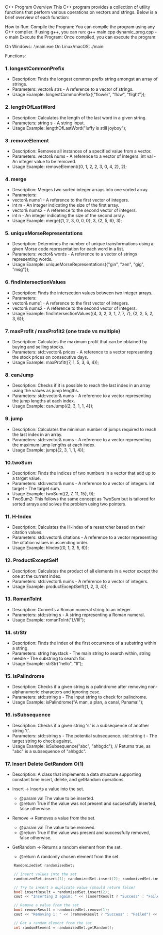 C++ Program Overview
This C++ program provides a collection of utility functions that perform various operations on vectors and strings. Below is a brief overview of each function:

How to Run:
Compile the Program: You can compile the program using any C++ compiler. If using g++, you can run:
g++ main.cpp dynamic_prog.cpp -o main
Execute the Program: Once compiled, you can execute the program:

On Windows: .\main.exe
On Linux/macOS: ./main

Functions:

### 1. longestCommonPrefix
   * Description: Finds the longest common prefix string amongst an array of strings.
   * Parameters: vector<string>& strs - A reference to a vector of strings.
   * Usage Example: longestCommonPrefix({"flower", "flow", "flight"});

### 2. lengthOfLastWord
   * Description: Calculates the length of the last word in a given string.
   * Parameters: string s - A string input.
   * Usage Example: lengthOfLastWord("luffy is still joyboy");

### 3. removeElement
   * Description: Removes all instances of a specified value from a vector.
   * Parameters: vector<int>& nums - A reference to a vector of integers. int val - An integer value to be removed.
   * Usage Example: removeElement({0, 1, 2, 2, 3, 0, 4, 2}, 2);

### 4. merge
   * Description: Merges two sorted integer arrays into one sorted array.
   * Parameters:
   *   vector<int>& nums1 - A reference to the first vector of integers.
   *   int m - An integer indicating the size of the first array.
   *   vector<int>& nums2 - A reference to the second vector of integers.
   *   int n - An integer indicating the size of the second array.
   * Usage Example: merge({1, 2, 3, 0, 0, 0}, 3, {2, 5, 6}, 3);

### 5. uniqueMorseRepresentations
   * Description: Determines the number of unique transformations using a given Morse code representation for each word in a list.
   * Parameters: vector<string>& words - A reference to a vector of strings representing words.
   * Usage Example: uniqueMorseRepresentations({"gin", "zen", "gig", "msg"});

### 6. findIntersectionValues
   * Description: Finds the intersection values between two integer arrays.
   * Parameters:
   *   vector<int>& nums1 - A reference to the first vector of integers.
   *   vector<int>& nums2 - A reference to the second vector of integers.
   * Usage Example: findIntersectionValues({4, 3, 2, 3, 1, 7, 7, 7}, {2, 2, 5, 2, 3, 6});

### 7. maxProfit / maxProfit2 (one trade vs multiple)
   * Description: Calculates the maximum profit that can be obtained by buying and selling stocks.
   * Parameters: std::vector<int>& prices - A reference to a vector representing the stock prices on consecutive days.
   * Usage Example: maxProfit({7, 1, 5, 3, 6, 4});

### 8. canJump
   * Description: Checks if it is possible to reach the last index in an array using the values as jump lengths.
   * Parameters: std::vector<int>& nums - A reference to a vector representing the jump lengths at each index.
   * Usage Example: canJump({2, 3, 1, 1, 4});

### 9. jump
   * Description: Calculates the minimum number of jumps required to reach the last index in an array.
   * Parameters: std::vector<int>& nums - A reference to a vector representing the maximum jump lengths at each index.
   * Usage Example: jump({2, 3, 1, 1, 4});

### 10.twoSum 
   * Description: Finds the indices of two numbers in a vector that add up to a target value.
   * Parameters: std::vector<int>& nums - A reference to a vector of integers. int target - The target sum.
   * Usage Example: twoSum({2, 7, 11, 15}, 9);
   *  TwoSum2: This follows the same concept as TwoSum but is tailored for sorted arrays and solves the problem using two pointers.

### 11. H-Index
   * Description: Calculates the H-index of a researcher based on their citation values.
   * Parameters: std::vector<int>& citations - A reference to a vector representing the citation values in ascending order.
   * Usage Example: hIndex({0, 1, 3, 5, 6});

### 12. ProductExceptSelf
   * Description: Calculates the product of all elements in a vector except the one at the current index.
   * Parameters: std::vector<int>& nums - A reference to a vector of integers.
   * Usage Example: productExceptSelf({1, 2, 3, 4});

### 13. RomanToInt
   * Description: Converts a Roman numeral string to an integer.
   * Parameters: std::string s - A string representing a Roman numeral.
   * Usage Example: romanToInt("LVIII");

### 14. strStr
   * Description: Finds the index of the first occurrence of a substring within a string.
   * Parameters: string haystack - The main string to search within, string needle - The substring to search for.
   * Usage Example: strStr("hello", "ll");

### 15. isPalindrome
   * Description: Checks if a given string is a palindrome after removing non-alphanumeric characters and ignoring case.
   * Parameters: std::string s - The input string to check for palindrome.
   * Usage Example: isPalindrome("A man, a plan, a canal, Panama!");

### 16. isSubsequence
   * Description: Checks if a given string 's' is a subsequence of another string 't'.
   * Parameters: std::string s - The potential subsequence.
                 std::string t - The target string to check against.
   * Usage Example: isSubsequence("abc", "ahbgdc"); // Returns true, as "abc" is a subsequence of "ahbgdc".

### 17. Insert Delete GetRandom O(1)
   * Description: A class that implements a data structure supporting constant time insert, delete, and getRandom operations.
   * Insert -> Inserts a value into the set.
       * @param val The value to be inserted.
       * @return True if the value was not present and successfully inserted, false otherwise.
       
   * Remove -> Removes a value from the set.
       * @param val The value to be removed.
       * @return True if the value was present and successfully removed, false otherwise.
         
   * GetRandom -> Returns a random element from the set.
       * @return A randomly chosen element from the set.
```c++
    RandomizedSet randomizedSet;

    // Insert values into the set
    randomizedSet.insert(1); randomizedSet.insert(2); randomizedSet.insert(3);

    // Try to insert a duplicate value (should return false)
    bool insertResult = randomizedSet.insert(2);
    cout << "Inserting 2 again: " << (insertResult ? "Success" : "Failed") << endl;

    // Remove a value from the set
    bool removeResult = randomizedSet.remove(1);
    cout << "Removing 1: " << (removeResult ? "Success" : "Failed") << endl;

    // Get a random element from the set
    int randomElement = randomizedSet.getRandom();
```

